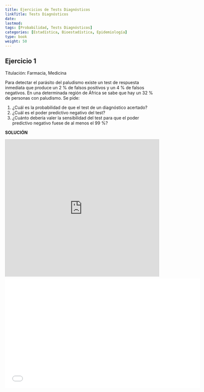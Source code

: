 ```yaml
---
title: Ejercicios de Tests Diagnósticos
linkTitle: Tests Diagnósticos
date: 
lastmod:
tags: [Probabilidad, Tests Diagnósticos]
categories: [Estadística, Bioestadística, Epidemiología]
type: book
weight: 50
---
```


## Ejercicio 1

Titulación: Farmacia, Medicina

Para detectar el parásito del paludismo existe un test de respuesta inmediata que produce un 2 % de falsos
positivos y un 4 % de falsos negativos.
En una determinada región de África se sabe que hay un 32 % de personas con paludismo. 
Se pide:

1. ¿Cuál es la probabilidad de que el test de un diagnóstico acertado?
2. ¿Cuál es el poder predictivo negativo del test?
3. ¿Cuánto debería valer la sensibilidad del test para que el poder predictivo negativo fuese de al menos el 99 %? 

**SOLUCIÓN**

<iframe src="http://www.slideshare.net/slideshow/embed_code/35218906" width="640" height="449" frameborder="0" marginwidth="0" marginheight="0" scrolling="no" style="border:1px solid #CCC; border-width:1px 1px 0; margin-bottom:5px; max-width: 100%;" allowfullscreen> </iframe> 

<iframe src="//www.youtube.com/embed/Py7ciwGGvqg" width="640" height="360" frameborder="0"> </iframe> 
